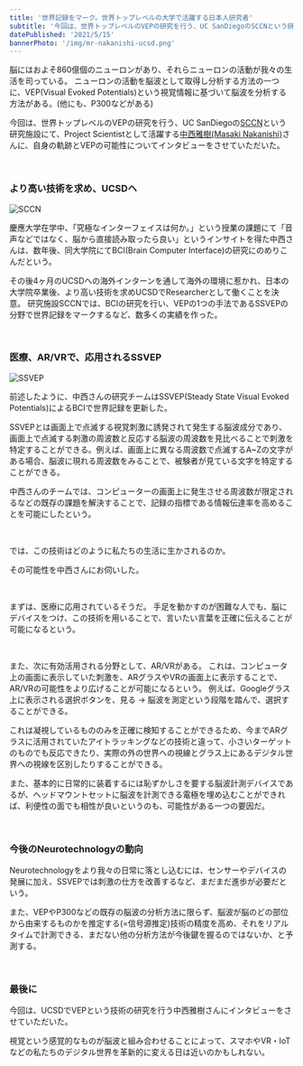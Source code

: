 ```yaml
---
title: '世界記録をマーク。世界トップレベルの大学で活躍する日本人研究者'
subtitle: '今回は、世界トップレベルのVEPの研究を行う、UC SanDiegoのSCCNという研究施設にて、Project Scientistとして活躍する中西雅樹(Masaki Nakanishi)さんに、自身の軌跡とVEPの可能性についてインタビューをさせていただいた。'
datePublished: '2021/5/15'
bannerPhoto: '/img/mr-nakanishi-ucsd.png'
---
```


脳にはおよそ860億個のニューロンがあり、それらニューロンの活動が我々の生活を司っている。
ニューロンの活動を脳波として取得し分析する方法の一つに、VEP(Visual Evoked Potentials)という視覚情報に基づいて脳波を分析する方法がある。(他にも、P300などがある)

今回は、世界トップレベルのVEPの研究を行う、UC SanDiegoの[SCCN](https://sccn.ucsd.edu/)という研究施設にて、Project Scientistとして活躍する[中西雅樹(Masaki Nakanishi)](https://sccn.ucsd.edu/~masaki/)さんに、自身の軌跡とVEPの可能性についてインタビューをさせていただいた。

&nbsp;

### より高い技術を求め、UCSDヘ
![SCCN](https://sccn.ucsd.edu/images/sccn.jpg)

慶應大学在学中、「究極なインターフェイスは何か。」という授業の課題にて「音声などではなく、脳から直接読み取ったら良い」というインサイトを得た中西さんは、数年後、同大学院にてBCI(Brain Computer Interface)の研究にのめりこんだという。

その後4ヶ月のUCSDへの海外インターンを通して海外の環境に惹かれ、日本の大学院卒業後、より高い技術を求めUCSDでResearcherとして働くことを決意。
研究施設SCCNでは、BCIの研究を行い、VEPの1つの手法であるSSVEPの分野で世界記録をマークするなど、数多くの実績を作った。

&nbsp;


### 医療、AR/VRで、応用されるSSVEP
![SSVEP](https://sccn.ucsd.edu/~masaki/img/bci.gif)

前述したように、中西さんの研究チームはSSVEP(Steady State Visual Evoked Potentials)によるBCIで世界記録を更新した。

SSVEPとは画面上で点滅する視覚刺激に誘発されて発生する脳波成分であり、画面上で点滅する刺激の周波数と反応する脳波の周波数を見比べることで刺激を特定することができる。例えば、画面上に異なる周波数で点滅するA~Zの文字がある場合、脳波に現れる周波数をみることで、被験者が見ている文字を特定することができる。

中西さんのチームでは、コンピューターの画面上に発生させる周波数が限定されるなどの既存の課題を解決することで、記録の指標である情報伝達率を高めることを可能にしたという。

&nbsp;

では、この技術はどのように私たちの生活に生かされるのか。

その可能性を中西さんにお伺いした。

&nbsp;


まずは、医療に応用されているそうだ。
手足を動かすのが困難な人でも、脳にデバイスをつけ、この技術を用いることで、言いたい言葉を正確に伝えることが可能になるという。

&nbsp;

また、次に有効活用される分野として、AR/VRがある。
これは、コンピュータ上の画面に表示していた刺激を、ARグラスやVRの画面上に表示することで、AR/VRの可能性をより広げることが可能になるという。
例えば、Googleグラス上に表示される選択ボタンを、見る -> 脳波を測定という段階を踏んで、選択することができる。

これは凝視しているもののみを正確に検知することができるため、今までARグラスに活用されていたアイトラッキングなどの技術と違って、小さいターゲットのものでも反応できたり、実際の外の世界への視線とグラス上にあるデジタル世界への視線を区別したりすることができる。

また、基本的に日常的に装着するには恥ずかしさを要する脳波計測デバイスであるが、ヘッドマウントセットに脳波を計測できる電極を埋め込むことができれば、利便性の面でも相性が良いというのも、可能性がある一つの要因だ。

&nbsp;

### 今後のNeurotechnologyの動向
Neurotechnologyをより我々の日常に落とし込むには、センサーやデバイスの発展に加え、SSVEPでは刺激の仕方を改善するなど、まだまだ進歩が必要だという。

また、VEPやP300などの既存の脳波の分析方法に限らず、脳波が脳のどの部位から由来するものかを推定する(=信号源推定)技術の精度を高め、それをリアルタイムで計測できる、まだない他の分析方法が今後鍵を握るのではないか、と予測する。

&nbsp;

### 最後に
今回は、UCSDでVEPという技術の研究を行う中西雅樹さんにインタビューをさせていただいた。

視覚という感覚的なものが脳波と組み合わせることによって、スマホやVR・IoTなどの私たちのデジタル世界を革新的に変える日は近いのかもしれない。


&nbsp;
